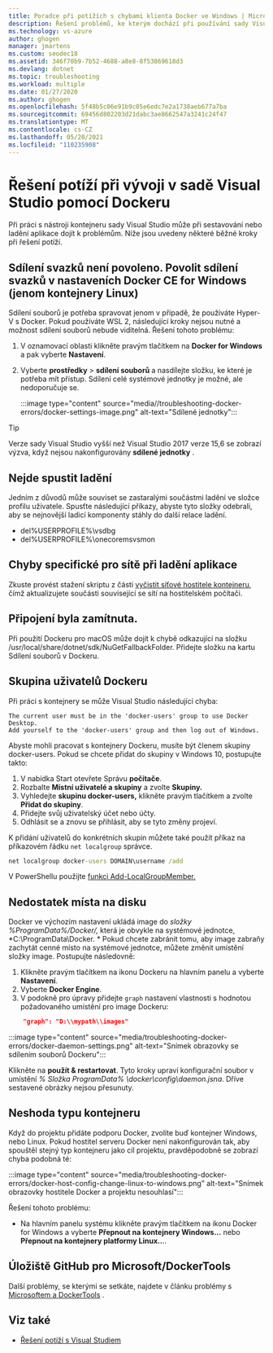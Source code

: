 ```yaml
---
title: Poradce při potížích s chybami klienta Docker ve Windows | Microsoft Docs
description: Řešení problémů, ke kterým dochází při používání sady Visual Studio k vytvoření a nasazení webových aplikací do Docker ve Windows pomocí sady Visual Studio.
ms.technology: vs-azure
author: ghogen
manager: jmartens
ms.custom: seodec18
ms.assetid: 346f70b9-7b52-4688-a8e8-8f53869618d3
ms.devlang: dotnet
ms.topic: troubleshooting
ms.workload: multiple
ms.date: 01/27/2020
ms.author: ghogen
ms.openlocfilehash: 5f48b5c06e91b9c05e6edc7e2a1738aeb677a7ba
ms.sourcegitcommit: 69456d802203d21dabc3ae8662547a3241c24f47
ms.translationtype: MT
ms.contentlocale: cs-CZ
ms.lasthandoff: 05/20/2021
ms.locfileid: "110235908"
---
```

# <a name="troubleshoot-visual-studio-development-with-docker"></a>Řešení potíží při vývoji v sadě Visual Studio pomocí Dockeru

Při práci s nástroji kontejneru sady Visual Studio může při sestavování nebo ladění aplikace dojít k problémům. Níže jsou uvedeny některé běžné kroky při řešení potíží.

## <a name="volume-sharing-is-not-enabled-enable-volume-sharing-in-the-docker-ce-for-windows-settings--linux-containers-only"></a>Sdílení svazků není povoleno. Povolit sdílení svazků v nastaveních Docker CE for Windows (jenom kontejnery Linux)

Sdílení souborů je potřeba spravovat jenom v případě, že používáte Hyper-V s Docker. Pokud používáte WSL 2, následující kroky nejsou nutné a možnost sdílení souborů nebude viditelná. Řešení tohoto problému:

1. V oznamovací oblasti klikněte pravým tlačítkem na **Docker for Windows** a pak vyberte **Nastavení**.
1. Vyberte **prostředky**  >  **sdílení souborů** a nasdílejte složku, ke které je potřeba mít přístup. Sdílení celé systémové jednotky je možné, ale nedoporučuje se.

    :::image type="content" source="media//troubleshooting-docker-errors/docker-settings-image.png" alt-text="Sdílené jednotky":::

> [!TIP]
> Verze sady Visual Studio vyšší než Visual Studio 2017 verze 15,6 se zobrazí výzva, když nejsou nakonfigurovány **sdílené jednotky** .

## <a name="unable-to-start-debugging"></a>Nejde spustit ladění

Jedním z důvodů může souviset se zastaralými součástmi ladění ve složce profilu uživatele. Spusťte následující příkazy, abyste tyto složky odebrali, aby se nejnovější ladicí komponenty stáhly do další relace ladění.

- del%USERPROFILE%\vsdbg
- del%USERPROFILE%\onecoremsvsmon

## <a name="errors-specific-to-networking-when-debugging-your-application"></a>Chyby specifické pro sítě při ladění aplikace

Zkuste provést stažení skriptu z části [vyčistit síťové hostitele kontejneru](https://github.com/MicrosoftDocs/Virtualization-Documentation/tree/master/windows-server-container-tools/CleanupContainerHostNetworking), čímž aktualizujete součásti související se sítí na hostitelském počítači.

## <a name="mounts-denied"></a>Připojení byla zamítnuta.

Při použití Dockeru pro macOS může dojít k chybě odkazující na složku /usr/local/share/dotnet/sdk/NuGetFallbackFolder. Přidejte složku na kartu Sdílení souborů v Dockeru.

## <a name="docker-users-group"></a>Skupina uživatelů Dockeru

Při práci s kontejnery se může Visual Studio následující chyba:

```
The current user must be in the 'docker-users' group to use Docker Desktop. 
Add yourself to the 'docker-users' group and then log out of Windows.
```

Abyste mohli pracovat s kontejnery Dockeru, musíte být členem skupiny docker-users.  Pokud se chcete přidat do skupiny v Windows 10, postupujte takto:

1. V nabídka Start otevřete Správu **počítače**.
1. Rozbalte **Místní uživatelé a skupiny** a zvolte **Skupiny.**
1. Vyhledejte **skupinu docker-users,** klikněte pravým tlačítkem a zvolte **Přidat do skupiny**.
1. Přidejte svůj uživatelský účet nebo účty.
1. Odhlásit se a znovu se přihlásit, aby se tyto změny projeví.

K přidání uživatelů do konkrétních skupin můžete také použít příkaz na příkazovém řádku `net localgroup` správce.

```cmd
net localgroup docker-users DOMAIN\username /add
```

V PowerShellu použijte [funkci Add-LocalGroupMember.](/powershell/module/microsoft.powershell.localaccounts/add-localgroupmember)

## <a name="low-disk-space"></a>Nedostatek místa na disku

Docker ve výchozím nastavení ukládá image do *složky %ProgramData%/Docker/,* která je obvykle na systémové jednotce, *C:\ProgramData\Docker. \* Pokud chcete zabránit tomu, aby image zabraňy zachytát cenné místo na systémové jednotce, můžete změnit umístění složky image. Postupujte následovně:

 1. Klikněte pravým tlačítkem na ikonu Dockeru na hlavním panelu a vyberte **Nastavení**.
 1. Vyberte **Docker Engine**. 
 1. V podokně pro úpravy přidejte `graph` nastavení vlastnosti s hodnotou požadovaného umístění pro image Dockeru:

```json
    "graph": "D:\\mypath\\images"
```

:::image type="content" source="media/troubleshooting-docker-errors/docker-daemon-settings.png" alt-text="Snímek obrazovky se sdílením souborů Dockeru":::

Klikněte na **použít & restartovat**. Tyto kroky upraví konfigurační soubor v umístění *% Složka ProgramData% \docker\config\daemon.jsna*. Dříve sestavené obrázky nejsou přesunuty.

## <a name="container-type-mismatch"></a>Neshoda typu kontejneru

Když do projektu přidáte podporu Docker, zvolíte buď kontejner Windows, nebo Linux. Pokud hostitel serveru Docker není nakonfigurován tak, aby spouštěl stejný typ kontejneru jako cíl projektu, pravděpodobně se zobrazí chyba podobná té:

:::image type="content" source="media/troubleshooting-docker-errors/docker-host-config-change-linux-to-windows.png" alt-text="Snímek obrazovky hostitele Docker a projektu nesouhlasí":::

Řešení tohoto problému:

- Na hlavním panelu systému klikněte pravým tlačítkem na ikonu Docker for Windows a vyberte **Přepnout na kontejnery Windows...** nebo **Přepnout na kontejnery platformy Linux..**..

## <a name="microsoftdockertools-github-repo"></a>Úložiště GitHub pro Microsoft/DockerTools

Další problémy, se kterými se setkáte, najdete v článku problémy s  [Microsoftem a DockerTools](https://github.com/microsoft/dockertools/issues) .

## <a name="see-also"></a>Viz také

- [Řešení potíží s Visual Studiem](/troubleshoot/visualstudio/welcome-visual-studio/)
